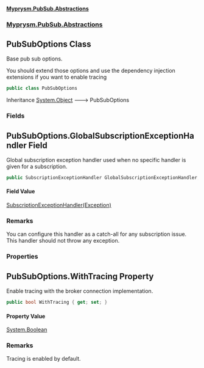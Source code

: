 #### [Myprysm.PubSub.Abstractions](index.md 'index')
### [Myprysm.PubSub.Abstractions](index.md#Myprysm.PubSub.Abstractions 'Myprysm.PubSub.Abstractions')

## PubSubOptions Class

Base pub sub options.  
  
You should extend those options and use the dependency injection extensions if you want to enable tracing

```csharp
public class PubSubOptions
```

Inheritance [System.Object](https://docs.microsoft.com/en-us/dotnet/api/System.Object 'System.Object') &#129106; PubSubOptions
### Fields

<a name='Myprysm.PubSub.Abstractions.PubSubOptions.GlobalSubscriptionExceptionHandler'></a>

## PubSubOptions.GlobalSubscriptionExceptionHandler Field

Global subscription exception handler used when no specific handler is given for a subscription.

```csharp
public SubscriptionExceptionHandler GlobalSubscriptionExceptionHandler;
```

#### Field Value
[SubscriptionExceptionHandler(Exception)](Myprysm.PubSub.Abstractions.SubscriptionExceptionHandler(System.Exception).md 'Myprysm.PubSub.Abstractions.SubscriptionExceptionHandler(System.Exception)')

### Remarks
You can configure this handler as a catch-all for any subscription issue.  
This handler should not throw any exception.
### Properties

<a name='Myprysm.PubSub.Abstractions.PubSubOptions.WithTracing'></a>

## PubSubOptions.WithTracing Property

Enable tracing with the broker connection implementation.

```csharp
public bool WithTracing { get; set; }
```

#### Property Value
[System.Boolean](https://docs.microsoft.com/en-us/dotnet/api/System.Boolean 'System.Boolean')

### Remarks
Tracing is enabled by default.